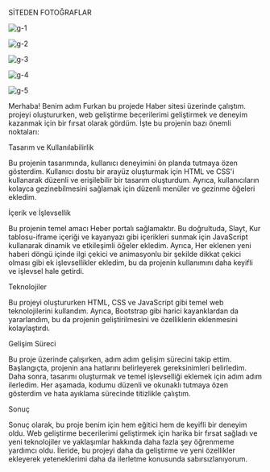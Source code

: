 SİTEDEN FOTOĞRAFLAR

![g-1](https://github.com/FU2KAN/Haber-Sitesi/assets/153655840/437b5be1-0890-445f-8564-73a28340e6bd)


![g-2](https://github.com/FU2KAN/Haber-Sitesi/assets/153655840/e9b80ce4-c954-4169-99ba-6561d70afe98)

![g-3 ](https://github.com/FU2KAN/Haber-Sitesi/assets/153655840/062f807b-1fe5-46a2-acd4-226852308923)

![g-4 ](https://github.com/FU2KAN/Haber-Sitesi/assets/153655840/51007c9c-a652-4ca7-9f3d-fea5b6159b61)

![g-5](https://github.com/FU2KAN/Haber-Sitesi/assets/153655840/5c2696e9-0c44-42c0-ab78-7b91dbc9c1be)


Merhaba! Benim adım   Furkan bu projede Haber sitesi  üzerinde çalıştım.  projeyi oluştururken, web geliştirme becerilerimi geliştirmek ve deneyim kazanmak için bir fırsat olarak gördüm. İşte bu projenin bazı önemli noktaları:

Tasarım ve Kullanılabilirlik

Bu projenin tasarımında, kullanıcı deneyimini ön planda tutmaya özen gösterdim. Kullanıcı dostu bir arayüz oluşturmak için HTML ve CSS'i kullanarak düzenli ve erişilebilir bir tasarım oluşturdum. Ayrıca, kullanıcıların kolayca gezinebilmesini sağlamak için düzenli menüler ve gezinme öğeleri ekledim.

İçerik ve İşlevsellik

Bu projenin temel amacı Heber portalı sağlamaktır. Bu doğrultuda, Slayt, Kur tablosu-iframe içeriği ve kayanyazı gibi içerikleri sunmak için JavaScript kullanarak dinamik ve etkileşimli öğeler ekledim. Ayrıca, Her eklenen yeni haberi döngü içinde ilgi çekici ve animasyonlu bir şekilde dikkat çekici olması gibi ek işlevsellikler ekledim, bu da projenin kullanımını daha keyifli ve işlevsel hale getirdi.

Teknolojiler

Bu projeyi oluştururken HTML, CSS ve JavaScript gibi temel web teknolojilerini kullandım. Ayrıca, Bootstrap gibi harici kayanklardan  da yararlandım, bu da projenin geliştirilmesini ve özelliklerin eklenmesini kolaylaştırdı.

Gelişim Süreci

Bu proje üzerinde çalışırken, adım adım gelişim sürecini takip ettim. Başlangıçta, projenin ana hatlarını belirleyerek gereksinimleri belirledim. Daha sonra, tasarımı oluşturmak ve temel işlevselliği eklemek için adım adım ilerledim. Her aşamada, kodumu düzenli ve okunaklı tutmaya özen gösterdim ve hata ayıklama sürecinde titizlikle çalıştım.

Sonuç

Sonuç olarak, bu proje benim için hem eğitici hem de keyifli bir deneyim oldu. Web geliştirme becerilerimi geliştirmek için harika bir fırsat sağladı ve yeni teknolojiler ve yaklaşımlar hakkında daha fazla şey öğrenmeme yardımcı oldu. İleride, bu projeyi daha da geliştirme ve yeni özellikler ekleyerek yeteneklerimi daha da ilerletme konusunda sabırsızlanıyorum.




